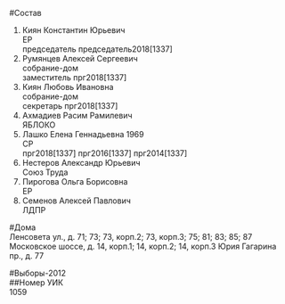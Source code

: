 #Состав  
1. Киян Константин Юрьевич  
    ЕР  
    председатель председатель2018[1337]  
2. Румянцев Алексей Сергеевич  
    собрание-дом  
    заместитель прг2018[1337]  
3. Киян Любовь Ивановна  
    собрание-дом  
    секретарь прг2018[1337]  
4. Ахмадиев Расим Рамилевич  
    ЯБЛОКО  
5. Лашко Елена Геннадьевна 1969  
    СР  
    прг2018[1337] прг2016[1337] прг2014[1337]  
6. Нестеров Александр Юрьевич  
    Союз Труда  
7. Пирогова Ольга Борисовна  
    ЕР  
8. Семенов Алексей Павлович  
    ЛДПР  
  
#Дома  
Ленсовета ул., д. 71; 73; 73, корп.2; 73, корп.З; 75; 81; 83; 85; 87 Московское шоссе, д. 14, корп.1; 14, корп.2; 14, корп.З Юрия Гагарина пр., д. 77  
  
#Выборы-2012  
##Номер УИК  
1059  
